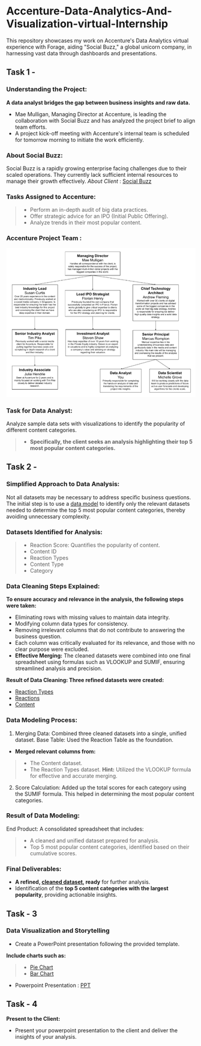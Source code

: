 # Accenture-Data-Analytics-And-Visualization-virtual-Internship
This repository showcases my work on Accenture's Data Analytics virtual experience with Forage, aiding "Social Buzz," a global unicorn company, in harnessing vast data through dashboards and presentations.
## Task 1 -
### Understanding the Project: 
**A data analyst bridges the gap between business insights and raw data.**
- Mae Mulligan, Managing Director at Accenture, is leading the collaboration with Social Buzz and has analyzed the project brief to align team efforts.
- A project kick-off meeting with Accenture's internal team is scheduled for tomorrow morning to initiate the work efficiently.

### About Social Buzz: 
Social Buzz is a rapidly growing enterprise facing challenges due to their scaled operations. They currently lack sufficient internal resources to manage their growth effectively. *About Client* : [Social Buzz](https://github.com/Digital-Naeem/Accenture-Data-Analytics-And-Visualization-virtual-Internship/blob/main/Data_Analytics%20Brief.pdf)

### Tasks Assigned to Accenture:
>- Perform an in-depth audit of big data practices.
>- Offer strategic advice for an IPO (Initial Public Offering).
>- Analyze trends in their most popular content.

### Accenture Project Team :
<img src = "Project Team.png">

### Task for Data Analyst: 
Analyze sample data sets with visualizations to identify the popularity of different content categories. 
>- **Specifically, the client seeks an analysis highlighting their top 5 most popular content categories.**
## Task 2 -
### Simplified Approach to Data Analysis: 
Not all datasets may be necessary to address specific business questions. The initial step is to use a [data model](https://github.com/Digital-Naeem/Accenture-Data-Analytics-And-Visualization-virtual-Internship/blob/main/Data%20model.pdf) to identify only the relevant datasets needed to determine the top 5 most popular content categories, thereby avoiding unnecessary complexity.

### Datasets Identified for Analysis:
>- Reaction Score: Quantifies the popularity of content.
>- Content ID
>- Reaction Types
>- Content Type
>- Category

### Data Cleaning Steps Explained: 
**To ensure accuracy and relevance in the analysis, the following steps were taken:**
- Eliminating rows with missing values to maintain data integrity.
- Modifying column data types for consistency.
- Removing irrelevant columns that do not contribute to answering the business question.
- Each column was critically evaluated for its relevance, and those with no clear purpose were excluded.
- **Effective Merging:** The cleaned datasets were combined into one final spreadsheet using formulas such as VLOOKUP and SUMIF, ensuring streamlined analysis and precision.

**Result of Data Cleaning: Three refined datasets were created:**
- [Reaction Types](https://github.com/Digital-Naeem/Accenture-Data-Analytics-And-Visualization-virtual-Internship/blob/main/ReactionTypes.csv)
- [Reactions](https://github.com/Digital-Naeem/Accenture-Data-Analytics-And-Visualization-virtual-Internship/blob/main/Reactions.csv)
- [Content](https://github.com/Digital-Naeem/Accenture-Data-Analytics-And-Visualization-virtual-Internship/blob/main/Content.csv)

### Data Modeling Process: 
1. Merging Data:
Combined three cleaned datasets into a single, unified dataset.
Base Table: Used the Reaction Table as the foundation.
- **Merged relevant columns from:**
>- The Content dataset.
>- The Reaction Types dataset.
**Hint:** Utilized the VLOOKUP formula for effective and accurate merging.
2. Score Calculation:
Added up the total scores for each category using the SUMIF formula.
This helped in determining the most popular content categories.

### Result of Data Modeling:
End Product: A consolidated spreadsheet that includes:
>- A cleaned and unified dataset prepared for analysis.
>- Top 5 most popular content categories, identified based on their cumulative scores.

### Final Deliverables:
- **A refined, [cleaned dataset](https://github.com/Digital-Naeem/Accenture-Data-Analytics-And-Visualization-virtual-Internship/blob/main/Cleaned%20Dataset.xlsx), ready** for further analysis.
- Identification of the **top 5 content categories with the largest popularity**, providing actionable insights.

## Task - 3
### Data Visualization and Storytelling
- Create a PowerPoint presentation following the provided template.

**Include charts such as:**
>- [Pie Chart](Images/10.jpeg)
>- [Bar Chart](Images/9.jpeg)
- Powerpoint Presentation : [PPT](https://github.com/Digital-Naeem/Build-Expertise-in-Data-Analytics-and-Visualization-with-Accenture-s-virtual-Internship/blob/main/Accenture%20project%20task%204.pptx)

## Task - 4
 **Present to the Client:**
- Present your powerpoint presentation to the client and deliver the insights of your analysis.
